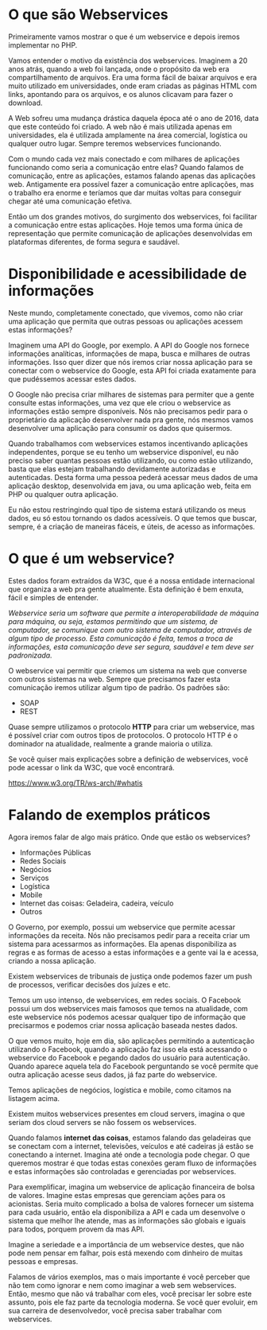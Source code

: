 # O que são Webservices

Primeiramente vamos mostrar o que é um webservice e depois iremos implementar no PHP.

Vamos entender o motivo da existência dos webservices. Imaginem a 20 anos atrás, quando a web foi lançada, onde o propósito da web era compartilhamento de arquivos. Era uma forma fácil de baixar arquivos e era muito utilizado em universidades, onde eram criadas as páginas HTML com links, apontando para os arquivos, e os alunos clicavam para fazer o download.

A Web sofreu uma mudança drástica daquela época até o ano de 2016, data que este conteúdo foi criado. A web não é mais utilizada apenas em universidades, ela é utilizada amplamente na área comercial, logística ou qualquer outro lugar. Sempre teremos webservices funcionando.

Com o mundo cada vez mais conectado e com milhares de aplicações funcionando como seria a comunicação entre elas? Quando falamos de comunicação, entre as aplicações, estamos falando apenas das aplicações web. Antigamente era possível fazer a comunicação entre aplicações, mas o trabalho era enorme e teríamos que dar muitas voltas para conseguir chegar até uma comunicação efetiva.

Então um dos grandes motivos, do surgimento dos webservices, foi facilitar a comunicação entre estas aplicações. Hoje temos uma forma única de representação que permite comunicação de aplicações desenvolvidas em plataformas diferentes, de forma segura e saudável.

# Disponibilidade e acessibilidade de informações

Neste mundo, completamente conectado, que vivemos, como não criar uma aplicação que permita que outras pessoas ou aplicações acessem estas informações?

Imaginem uma API do Google, por exemplo. A API do Google nos fornece informações analíticas, informações de mapa, busca e milhares de outras informações. Isso quer dizer que nós iremos criar nossa aplicação para se conectar com o webservice do Google, esta API foi criada exatamente para que pudéssemos acessar estes dados.

O Google não precisa criar milhares de sistemas para permiter que a gente consulte estas informações, uma vez que ele criou o webservice as informações estão sempre disponíveis. Nós não precisamos pedir para o proprietário da aplicação desenvolver nada pra gente, nós mesmos vamos desenvolver uma aplicação para consumir os dados que quisermos.

Quando trabalhamos com webservices estamos incentivando aplicações independentes, porque se eu tenho um webservice disponível, eu não preciso saber quantas pessoas estão utilizando, ou como estão utilizando, basta que elas estejam trabalhando devidamente autorizadas e autenticadas. Desta forma uma pessoa pederá acessar meus dados de uma aplicação desktop, desenvolvida em java, ou uma aplicação web, feita em PHP ou qualquer outra aplicação.

Eu não estou restringindo qual tipo de sistema estará utilizando os meus dados, eu só estou tornando os dados acessíveis. O que temos que buscar, sempre, é a criação de maneiras fáceis, e úteis, de acesso as informações.

# O que é um webservice?

Estes dados foram extraídos da W3C, que é a nossa entidade internacional que organiza a web pra gente atualmente. Esta definição é bem enxuta, fácil e simples de entender.

*Webservice seria um software que permite a interoperabilidade de máquina para máquina, ou seja, estamos permitindo que um sistema, de computador, se comunique com outro sistema de computador, através de algum tipo de processo. Esta comunicação é feita, temos a troca de informações, esta comunicação deve ser segura, saudável e tem deve ser padronizada.*

O webservice vai permitir que criemos um sistema na web que converse com outros sistemas na web. Sempre que precisamos fazer esta comunicação iremos utilizar algum tipo de padrão. Os padrões são:

* SOAP
* REST

Quase sempre utilizamos o protocolo **HTTP** para criar um webservice, mas é possível criar com outros tipos de protocolos. O protocolo HTTP é o dominador na atualidade, realmente a grande maioria o utiliza.

Se você quiser mais explicações sobre a definição de webservices, você pode acessar o link da W3C, que você encontrará.

<https://www.w3.org/TR/ws-arch/#whatis>

# Falando de exemplos práticos

Agora iremos falar de algo mais prático. Onde que estão os webservices?

* Informações Públicas
* Redes Sociais
* Negócios
* Serviços
* Logística
* Mobile
* Internet das coisas: Geladeira, cadeira, veículo
* Outros

O Governo, por exemplo, possui um webservice que permite acessar informações da receita. Nós não precisamos pedir para a receita criar um sistema para acessarmos as informações. Ela apenas disponibiliza as regras e as formas de acesso a estas informações e a gente vai la e acessa, criando a nossa aplicação.

Existem webservices de tribunais de justiça onde podemos fazer um push de processos, verificar decisões dos juízes e etc.

Temos um uso intenso, de webservices, em redes sociais. O Facebook possui um dos webservices mais famosos que temos na atualidade, com este webservice nós podemos acessar qualquer tipo de informação que precisarmos e podemos criar nossa aplicação baseada nestes dados.

O que vemos muito, hoje em dia, são aplicações permitindo a autenticação utilizando o Facebook, quando a aplicação faz isso ela está acessando o webservice do Facebook e pegando dados do usuário para autenticação. Quando aparece aquela tela do Facebook perguntando se você permite que outra aplicação acesse seus dados, já faz parte do webservice.

Temos aplicações de negócios, logística e mobile, como citamos na listagem acima.

Existem muitos webservices presentes em cloud servers, imagina o que seriam dos cloud servers se não fossem os webservices.

Quando falamos **internet das coisas**, estamos falando das geladeiras que se conectam com a internet, televisões, veículos e até cadeiras já estão se conectando a internet. Imagina até onde a tecnologia pode chegar. O que queremos mostrar é que todas estas conexões geram fluxo de informações e estas informações são controladas e gerenciadas por webservices.

Para exemplificar, imagina um webservice de aplicação financeira de bolsa de valores. Imagine estas empresas que gerenciam ações para os acionistas. Seria muito complicado a bolsa de valores fornecer um sistema para cada usuário, então ela disponibiliza a API e cada um desenvolve o sistema que melhor lhe atende, mas as informações são globais e iguais para todos, porquem provem da mas API.

Imagine a seriedade e a importância de um webservice destes, que não pode nem pensar em falhar, pois está mexendo com dinheiro de muitas pessoas e empresas.

Falamos de vários exemplos, mas o mais importante é você perceber que não tem como ignorar e nem como imaginar a web sem webservices. Então, mesmo que não vá trabalhar com eles, você precisar ler sobre este assunto, pois ele faz parte da tecnologia moderna. Se você quer evoluir, em sua carreira de desenvolvedor, você precisa saber trabalhar com webservices.